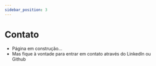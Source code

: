 ```yaml
---
sidebar_position: 3
---
```


# Contato
- Página em construção...
- Mas fique à vontade para entrar em contato através do LinkedIn ou Github